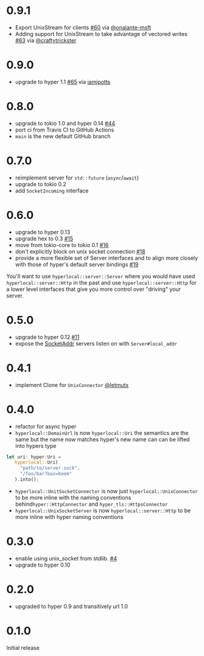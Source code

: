 # 0.9.1

- Export UnixStream for clients [#60](https://github.com/softprops/hyperlocal/pull/60) via [@onalante-msft](https://github.com/onalante-msft)
- Adding support for UnixStream to take advantage of vectored writes [#63](https://github.com/softprops/hyperlocal/pull/63) via [@craftytrickster](https://github.com/craftytrickster)

# 0.9.0

- upgrade to hyper 1.1 [#65](https://github.com/softprops/hyperlocal/pull/65) via [iamjpotts](https://github.com/iamjpotts)

# 0.8.0

- upgrade to tokio 1.0 and hyper 0.14 [#44](https://github.com/softprops/hyperlocal/pull/44)
- port ci from Travis CI to GitHub Actions
- `main` is the new default GitHub branch

# 0.7.0

- reimplement server for `std::future` (`async`/`await`)
- upgrade to tokio 0.2
- add `SocketIncoming` interface

# 0.6.0

- upgrade to hyper 0.13
- upgrade hex to 0.3 [#15](https://github.com/softprops/hyperlocal/pull/15)
- move from tokio-core to tokio 0.1 [#16](https://github.com/softprops/hyperlocal/pull/16)
- don't explicitly block on unix socket connection [#18](https://github.com/softprops/hyperlocal/pull/18)
- provide a more flexible set of Server interfaces and to align more closely with those of hyper's default server bindings [#19](https://github.com/softprops/hyperlocal/pull/19)

You'll want to use `hyperlocal::server::Server` where you would have used `hyperlocal::server::Http` in the past and use
`hyperlocal::server::Http` for a lower level interfaces that give you more control over "driving" your server.

# 0.5.0

- upgrade to hyper 0.12 [#11](https://github.com/softprops/hyperlocal/pull/11)
- expose the [SocketAddr](https://doc.rust-lang.org/std/os/unix/net/struct.SocketAddr.html) servers listen on with `Server#local_addr`

# 0.4.1

- implement Clone for `UnixConnector` [@letmutx](https://github.com/softprops/hyperlocal/pull/7)

# 0.4.0

- refactor for async hyper
- `hyperlocal::DomainUrl` is now `hyperlocal::Uri` the semantics are the same but the name now matches hyper's new name can can be lifted into hypers type

```rust
let uri: hyper:Uri =
   hyperlocal::Uri(
     "path/to/server.sock",
     "/foo/bar?baz=boom"
   ).into();
```

- `hyperlocal::UnitSocketConnector` is now just `hyperlocal::UnixConnector` to be more inline with the naming conventions behind`hyper::HttpConnector` and `hyper_tls::HttpsConnector`
- `hyperlocal::UnixSocketServer` is now `hyperlocal::server::Http` to be more inline with hyper naming conventions

# 0.3.0

- enable using unix_socket from stdlib. [#4](https://github.com/softprops/hyperlocal/pull/4)
- upgrade to hyper 0.10

# 0.2.0

- upgraded to hyper 0.9 and transitively url 1.0

# 0.1.0

Initial release
